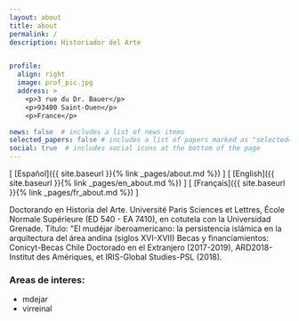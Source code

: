 ```yaml
---
layout: about
title: about
permalink: /
description: Historiador del Arte


profile:
  align: right
  image: prof_pic.jpg
  address: >
    <p>3 rue du Dr. Bauer</p>
    <p>93400 Saint-Ouen</p>
    <p>France</p>

news: false  # includes a list of news items
selected_papers: false # includes a list of papers marked as "selected={true}"
social: true  # includes social icons at the bottom of the page
---
```


\[ [Español]({{ site.baseurl }}{% link _pages/about.md %}) \] \[ [English]({{ site.baseurl }}{% link _pages/en_about.md %}) \] \[ [Français]({{ site.baseurl }}{% link _pages/fr_about.md %}) \]   

Doctorando en Historia del Arte. Université Paris Sciences et Lettres, École Normale Supérieure (ED 540 - EA 7410), en cotutela con la Universidad Grenade.
Título: "El mudéjar iberoamericano: la persistencia islámica en la arquitectura del área andina (siglos XVI-XVII)
Becas y financiamientos: Conicyt-Becas Chile Doctorado en el Extranjero (2017-2019), ARD2018-Institut des Amériques, et IRIS-Global Studies-PSL (2018).

### Areas de interes:
- mdejar
- virreinal